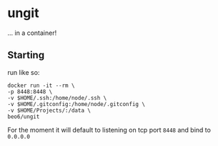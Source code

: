 # ungit

... in a container!


## Starting

run like so:

```shell
docker run -it --rm \
-p 8448:8448 \
-v $HOME/.ssh:/home/node/.ssh \
-v $HOME/.gitconfig:/home/node/.gitconfig \
-v $HOME/Projects/:/data \
beo6/ungit
```

For the moment it will default to listening on tcp port `8448` and bind to
`0.0.0.0`


